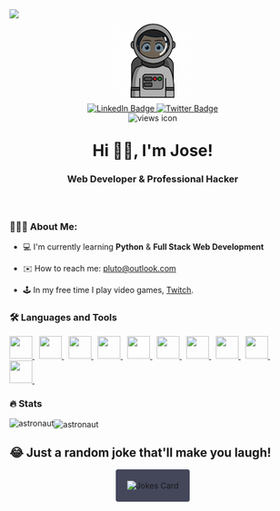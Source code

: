 <img src="https://github.com/Astronaut/Astronaut/edit/main/images/astronaut.png" width="600">

<div align="center" style="margin-bottom:4rem;" id="header">
	<img style="height:9rem;width:9rem;" src="./images/astronaut.png" alt="Batman"/>

 <div align="center" id="badges">
  <a href="https://www.linkedin.com/in/sith/">
    <img src="https://img.shields.io/badge/LinkedIn-blue?style=for-the-badge&logo=linkedin&logoColor=white" alt="LinkedIn Badge"/>
  </a>
  <a href="https://twitter.com/Aliens">
    <img src="https://img.shields.io/badge/Twitter-blue?style=for-the-badge&logo=twitter&logoColor=white" alt="Twitter Badge"/>
  </a>
</div>
    <img src="https://komarev.com/ghpvc/?username=michael-duren&style=flat-square&color=green" alt="views icon"/>
		<h1 style="margin-top:2rem;border:none;padding-bottom:0;"><b>Hi 🖖🏻, I'm Jose!</b></h1>
		<h3>Web Developer & Professional Hacker</h3>
</div>

### 🧑🏻‍💻 About Me:

- 💻 I'm currently learning **Python** & **Full Stack Web Development**

- ✉️ How to reach me: pluto@outlook.com

- 🕹 In my free time I play video games, [Twitch](https://www.twitch.tv/Saturn).

### 🛠️ Languages and Tools

<div>
<!-- 	<a href="https://www.typescriptlang.org" target="_blank" rel="noreferrer">
	<img width=40 height=40 src="https://cdn.jsdelivr.net/gh/devicons/devicon/icons/typescript/typescript-original.svg" />
	</a>&nbsp; -->
	<a href="https://developer.mozilla.org/en-US/docs/Web/JavaScript" target="_blank" rel="noreferrer">
	<img width=40 height=40 src="https://cdn.jsdelivr.net/gh/devicons/devicon/icons/javascript/javascript-original.svg" />
	</a>&nbsp;
	<a href="https://react.dev" target="_blank" rel="noreferrer">
	<img width=40 height=40 src="https://cdn.jsdelivr.net/gh/devicons/devicon/icons/react/react-original.svg" />
	</a>&nbsp;
	<a href="https://redux.js.org" target="_blank" rel="noreferrer">
	<img width=40 height=40 src="https://cdn.jsdelivr.net/gh/devicons/devicon/icons/redux/redux-original.svg" />
	</a>&nbsp;
	<a href="https://nodejs.org/en" target="_blank" rel="noreferrer">
	<img width=40 height=40 src="https://cdn.jsdelivr.net/gh/devicons/devicon/icons/nodejs/nodejs-original.svg" />
	</a>&nbsp;
	<a href="https://expressjs.com" target="_blank" rel="noreferrer">
	<img width=40 style="background:white;" height=40 src="https://cdn.jsdelivr.net/gh/devicons/devicon/icons/express/express-original-wordmark.svg" />
	</a>&nbsp;
<!-- 	<a href="https://nextjs.org"  target="_blank" rel="noreferrer">
	<img width=40 height=40 style="background:white;" src="https://cdn.jsdelivr.net/gh/devicons/devicon/icons/nextjs/nextjs-original-wordmark.svg" />
	</a>&nbsp; -->
<!-- 	<a href="https://jestjs.io"  target="_blank" rel="noreferrer">
	<img width=40 height=40  src="https://cdn.jsdelivr.net/gh/devicons/devicon/icons/jest/jest-plain.svg" />
	</a>&nbsp; -->
<!-- 	<a href="https://learn.microsoft.com/en-us/dotnet/csharp/tour-of-csharp/" target="_blank" rel="noreferrer">
	<img width=40 height=40 src="https://cdn.jsdelivr.net/gh/devicons/devicon/icons/csharp/csharp-original.svg" />
	</a>&nbsp; -->
<!-- 	<a href="https://dotnet.microsoft.com/en-us/" target="_blank" rel="noreferrer">
	<img width=40 height=40 src="https://cdn.jsdelivr.net/gh/devicons/devicon/icons/dotnetcore/dotnetcore-original.svg" />
	</a>&nbsp; -->
<!-- 	<a href="https://dotnet.microsoft.com/en-us/" target="_blank" rel="noreferrer">
	<img width=40 height=40 src="https://cdn.jsdelivr.net/gh/devicons/devicon/icons/microsoftsqlserver/microsoftsqlserver-plain-wordmark.svg" />
	</a>&nbsp; -->
<!-- 	<a href="https://developer.mozilla.org/en-US/docs/Web/HTML" target="_blank" rel="noreferrer">
	<img width=40 height=40 src="https://cdn.jsdelivr.net/gh/devicons/devicon/icons/html5/html5-original.svg" />
	</a>&nbsp; -->
	<a href="https://developer.mozilla.org/en-US/docs/Web/CSS" target="_blank" rel="noreferrer">
	<img width=40 height=40 src="https://cdn.jsdelivr.net/gh/devicons/devicon/icons/css3/css3-original.svg" />
	</a>&nbsp;
<!-- 	<a href="https://tailwindcss.com" target="_blank" rel="noreferrer">
	<img width=40 height=40 src="https://cdn.jsdelivr.net/gh/devicons/devicon/icons/tailwindcss/tailwindcss-plain.svg" />
	</a>&nbsp; -->
	<a href="https://www.postgresql.org" target="_blank" rel="noreferrer">
	<img width=40 height=40 src="https://cdn.jsdelivr.net/gh/devicons/devicon/icons/postgresql/postgresql-original.svg" />
	</a>&nbsp;
<!-- 	<a href="https://www.figma.com" target="_blank" rel="noreferrer">
	<img width=40 height=40 src="https://cdn.jsdelivr.net/gh/devicons/devicon/icons/figma/figma-original.svg" />
	</a>&nbsp; -->
	<a href="https://vscode.dev" target="_blank" rel="noreferrer">
	<img width=40 height=40 src="https://cdn.jsdelivr.net/gh/devicons/devicon/icons/vscode/vscode-original.svg" />
	</a>&nbsp;
	<a href="https://vscode.dev" target="_blank" rel="noreferrer">
	<img width=40 height=40 src="https://cdn.jsdelivr.net/gh/devicons/devicon/icons/visualstudio/visualstudio-plain.svg" />
	</a>&nbsp;
	<a href="https://www.vim.org" target="_blank" rel="noreferrer">
	<img width=40 height=40 src="https://cdn.jsdelivr.net/gh/devicons/devicon/icons/vim/vim-plain.svg" />
	</a>&nbsp;

</div>

### 🔥 Stats

<div>
    <p><img align="left"
    		src="https://github-readme-stats.vercel.app/api/top-langs?username=astronaut&show_icons=true&locale=en&layout=compact&theme=radical"
    		alt="astronaut" /></p>
    <p><img align="center" src="https://github-readme-streak-stats.herokuapp.com/?user=astronaut&theme=radical"
    		alt="astronaut" /></p>
</div>

## 😂 Just a random joke that'll make you laugh!
<div style="text-align: center;">
  <img src="https://readme-jokes.vercel.app/api" alt="Jokes Card" style="background-color: #44475a; border-radius: 4px; padding: 20px; width: 400px; margin: 0 auto;">
</div>

